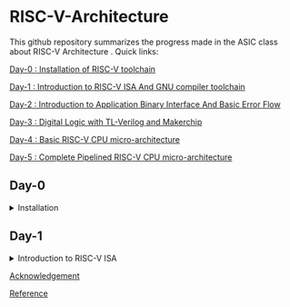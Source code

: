 # RISC-V-Architecture

This github repository summarizes the progress made in the ASIC class about RISC-V Architecture . Quick links:

[Day-0 : Installation of RISC-V toolchain](#day-0)

[Day-1 : Introduction to RISC-V ISA And GNU compiler toolchain](#day-1)

[Day-2 : Introduction to Application Binary Interface And Basic Error Flow](#day-2)

[Day-3 : Digital Logic with TL-Verilog and Makerchip](#day-3)

[Day-4 : Basic RISC-V CPU micro-architecture](#day-4)

[Day-5 : Complete Pipelined RISC-V CPU micro-architecture](#day-5)

## Day-0

<details> 
<summary> Installation </summary>
 
**Steps to install RISC-V toolchain**

```
git clone https://github.com/kunalg123/riscv_workshop_collaterals.git
cd riscv_workshop_collaterals
chmod +x run.sh
./run.sh

```

 Once you run it you will get **make** error. ignore it  and type the following commands

 ```

cd ~/riscv_toolchain/iverilog/
git checkout --track -b v10-branch origin/v10-branch
git pull 
chmod 777 autoconf.sh 
./autoconf.sh 
./configure 
make
sudo make install

```

- To set the PATH variable in .bashrc

```
source .bashrc
gedit .bashrc
#Instead of **nsaisampath** put your **username**
export PATH="/home/nsaisampath/riscv_toolchain/riscv64-unknown-elf-gcc-8.3.0-2019.08.0-x86_64-linux-ubuntu14/bin:$PATH" #Type at last line # save and close the bashrc and type
source .bashrc

```
</details>

## Day-1
<details>
<summary> Introduction to RISC-V ISA </summary>
</br>
The **RISC-V** (pronounced "risk-five") Instruction Set Architecture (ISA) is a specification that defines the instructions and their encoding formats for processors that adhere to the RISC-V architecture. The RISC-V ISA is designed to be modular, extensible, and customizable, allowing for a wide range of implementations tailored to various application domains. The ISA is defined by a series of standard documents that describe the instructions, memory model, exception handling, and other architectural features.
</br>
 
The term "ISA" stands for "Instruction Set Architecture." It refers to the set of instructions that a microprocessor or computer architecture understands and can execute. The ISA defines the machine-level programming model, including the available instructions, their encoding formats, the registers they can operate on, memory addressing modes, and how instructions interact with the hardware. In essence, the ISA serves as an interface between software and hardware, enabling software developers to write programs that can run on a specific microprocessor or computer architecture.

The base RISC-V instruction set is divided into several standard "base" integer instruction set variants, labeled as RV32I, RV64I, and RV128I, depending on the word size. Here's a brief overview of the base integer instruction sets:

1. **RV32I:** This is the 32-bit base integer instruction set. It includes a set of instructions for integer arithmetic, logic operations, data movement, branching, and bit manipulation. Instructions are encoded in 32 bits.

2. **RV64I:** This is the 64-bit base integer instruction set. It is an extension of RV32I, offering the same set of instructions but designed for a 64-bit word size.

3. **RV128I:** This is the 128-bit base integer instruction set, extending the capabilities of RV64I to a 128-bit word size.

In addition to the base integer instruction sets, RISC-V also supports various extension modules that can be added to the base instruction set to enhance the processor's capabilities. Some of the common extension modules include:

- **M:** Integer multiplication and division instructions.
- **A:** Atomic memory access instructions for multi-threaded and multi-processor systems.
- **F:** Single-precision floating-point arithmetic instructions.
- **D:** Double-precision floating-point arithmetic instructions.
- **C:** Compressed instructions for reduced code size.
- **V:** Vector processing instructions for SIMD operations.
- **B:** Bit manipulation instructions.

These extension modules can be mixed and matched based on the requirements of the target application, allowing for customization and specialization of the processor architecture.

RISC-V also defines different privilege levels (User, Supervisor, Machine) that dictate the level of access to resources and control over the system. This hierarchy of privilege levels is designed to support various software layers, from application code to operating systems.

The RISC-V ISA specification documents provide detailed information about each instruction, its encoding, its behavior, and its interaction with other instructions and architectural features. The open and modular nature of the RISC-V ISA has led to its widespread adoption in various industries, from embedded systems to high-performance computing.

The detail of the RISC-V instructions set manual can be found [here](https://riscv.org/wp-content/uploads/2017/05/riscv-spec-v2.2.pdf).

**These below images gives a basic idea about how the RISC-V architecture is used in general**
![Screenshot from 2023-08-17 20-19-14](https://github.com/NSampathIIITB/Introduction-to-RISC-V-Architecture/assets/141038460/7d1b019f-c9dd-4aec-b313-adc0c47114f1)
![Screenshot from 2023-08-17 20-24-09](https://github.com/NSampathIIITB/Introduction-to-RISC-V-Architecture/assets/141038460/a3f98b27-183d-4434-851b-ebd82cdb7ec0)
![Screenshot from 2023-08-17 20-27-14](https://github.com/NSampathIIITB/Introduction-to-RISC-V-Architecture/assets/141038460/6a4ccb69-a86c-4e7c-bed5-a0d34860a837)



</details>


[Acknowledgement](#acknowledgement)

[Reference](#reference)


